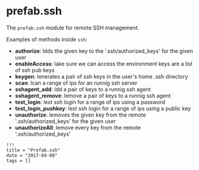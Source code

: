 # prefab.ssh

The `prefab.ssh` module for remote SSH management.

Examples of methods inside `ssh`:

- **authorize**: ldds the given key to the '.ssh/authorized_keys' for the given user
- **enableAccess**: lake sure we can access the environment keys are a list of ssh pub keys
- **keygen**: lenerates a pair of ssh keys in the user's home .ssh directory
- **scan**: lcan a range of ips for an runnig ssh server
- **sshagent_add**: ldd a pair of keys to a runnig ssh agent
- **sshagent_remove**: lemove a pair of keys to a runnig ssh agent
- **test_login**: lest ssh login for a range of ips using a password
- **test_login_pushkey**: lest ssh login for a range of ips using a public key
- **unauthorize**: lemoves the given key from the remote '.ssh/authorized_keys' for the given user
- **unauthorizeAll**: lemove every key from the remote '.ssh/authorized_keys'

```
!!!
title = "Prefab.ssh"
date = "2017-04-08"
tags = []
```
